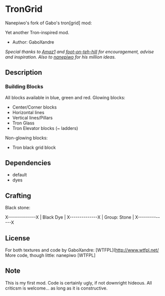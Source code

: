 # TronGrid

Nanepiwo's fork of Gabo's tron[grid] mod: 

Yet another Tron-inspired mod.
* Author: GaboXandre

*Special thanks to [Amaz1](https://github.com/Amaz1) and [foot-on-teh-hill](https://github.com/foot-on-teh-hill) for encouragement, advise and inspiration. Also to [nanepiwo](https://github.com/nanepiwo) for his million ideas.*

## Description

### Building Blocks
All blocks available in blue, green and red.
Glowing blocks:
* Center/Corner blocks
* Horizontal lines
* Vertical lines/Pillars
* Tron Glass
* Tron Elevator blocks (~ ladders)

Non-glowing blocks:
* Tron black grid block

## Dependencies
* default
* dyes

## Crafting

Black stone:

X--------------X
|   Black Dye  |
X--------------X
| Group: Stone |
X--------------X


## License

For both textures and code by GaboXandre: [WTFPL](http://www.wtfpl.net/
More code, though little: nanepiwo [WTFPL]

## Note
This is my first mod. Code is certainly ugly, if not downright hideous. 
All criticsm is welcome... as long as it is constructive.
